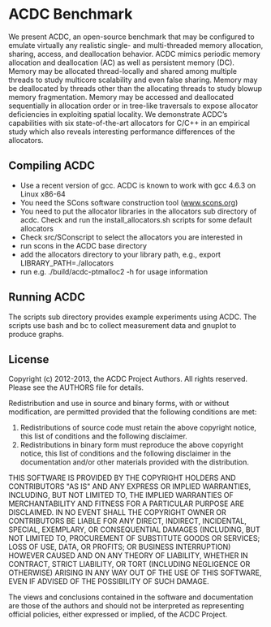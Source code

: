 # ACDC Benchmark

We present ACDC, an open-source benchmark that may be configured to emulate
virtually any realistic single- and multi-threaded memory allocation, sharing,
access, and deallocation behavior. ACDC mimics periodic memory allocation and
deallocation (AC) as well as persistent memory (DC). Memory may be allocated
thread-locally and shared among multiple threads to study multicore
scalability and even false sharing. Memory may be deallocated by threads
other than the allocating threads to study blowup memory fragmentation. Memory
may be accessed and deallocated sequentially in allocation order or in
tree-like traversals to expose allocator deficiencies in exploiting spatial
locality. We demonstrate ACDC’s capabilities with six state-of-the-art
allocators for C/C++ in an empirical study which also reveals interesting
performance differences of the allocators.

## Compiling ACDC
* Use a recent version of gcc. ACDC is known to work with gcc 4.6.3 on Linux x86-64
* You need the SCons software construction tool (www.scons.org)
* You need to put the allocator libraries in the allocators sub directory of acdc. Check and run the install\_allocators.sh scripts for some default allocators
* Check src/SConscript to select the allocators you are interested in
* run scons in the ACDC base directory
* add the allocators directory to your library path, e.g., export LIBRARY\_PATH=./allocators
* run e.g. ./build/acdc-ptmalloc2 -h for usage information

## Running ACDC

The scripts sub directory provides example experiments using ACDC. The scripts
use bash and bc to collect measurement data and gnuplot to produce graphs.

## License

Copyright (c) 2012-2013, the ACDC Project Authors.
All rights reserved. Please see the AUTHORS file for details.

Redistribution and use in source and binary forms, with or without
modification, are permitted provided that the following conditions are met: 

1. Redistributions of source code must retain the above copyright notice, this
   list of conditions and the following disclaimer. 
2. Redistributions in binary form must reproduce the above copyright notice,
   this list of conditions and the following disclaimer in the documentation
   and/or other materials provided with the distribution. 

THIS SOFTWARE IS PROVIDED BY THE COPYRIGHT HOLDERS AND CONTRIBUTORS "AS IS" AND 
ANY EXPRESS OR IMPLIED WARRANTIES, INCLUDING, BUT NOT LIMITED TO, THE IMPLIED
WARRANTIES OF MERCHANTABILITY AND FITNESS FOR A PARTICULAR PURPOSE ARE 
DISCLAIMED. IN NO EVENT SHALL THE COPYRIGHT OWNER OR CONTRIBUTORS BE LIABLE FOR 
ANY DIRECT, INDIRECT, INCIDENTAL, SPECIAL, EXEMPLARY, OR CONSEQUENTIAL DAMAGES
(INCLUDING, BUT NOT LIMITED TO, PROCUREMENT OF SUBSTITUTE GOODS OR SERVICES;
LOSS OF USE, DATA, OR PROFITS; OR BUSINESS INTERRUPTION) HOWEVER CAUSED AND 
ON ANY THEORY OF LIABILITY, WHETHER IN CONTRACT, STRICT LIABILITY, OR TORT
(INCLUDING NEGLIGENCE OR OTHERWISE) ARISING IN ANY WAY OUT OF THE USE OF THIS
SOFTWARE, EVEN IF ADVISED OF THE POSSIBILITY OF SUCH DAMAGE.

The views and conclusions contained in the software and documentation are those
of the authors and should not be interpreted as representing official policies, 
either expressed or implied, of the ACDC Project.
